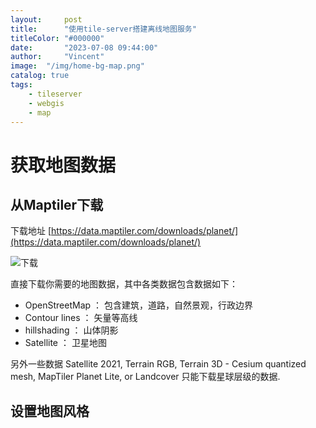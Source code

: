 ```yaml
---
layout:     post
title:      "使用tile-server搭建离线地图服务"
titleColor: "#000000"
date:       "2023-07-08 09:44:00"
author:     "Vincent"
image:  "/img/home-bg-map.png"
catalog: true
tags:
    - tileserver
    - webgis
    - map
---
```


# 获取地图数据

## 从Maptiler下载

下载地址 [https://data.maptiler.com/downloads/planet/](https://data.maptiler.com/downloads/planet/)

![下载](/img/in-post/maptiler_download.png)

直接下载你需要的地图数据，其中各类数据包含数据如下：

- OpenStreetMap ： 包含建筑，道路，自然景观，行政边界
- Contour lines ： 矢量等高线
- hillshading ： 山体阴影
- Satellite ： 卫星地图

另外一些数据  Satellite 2021, Terrain RGB,
Terrain 3D - Cesium quantized mesh, MapTiler Planet Lite, or Landcover 只能下载星球层级的数据.


## 设置地图风格


